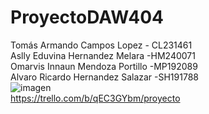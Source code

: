 # ProyectoDAW404
Tomás Armando Campos Lopez - CL231461
<br>
Aslly Eduvina Hernandez Melara -HM240071
<br>
Omarvis Innaun Mendoza Portillo -MP192089
<br>
Alvaro Ricardo Hernandez Salazar -SH191788
<br>
![imagen](https://github.com/user-attachments/assets/e1658887-9f69-485e-80a0-b3852b658697)
<br>
https://trello.com/b/qEC3GYbm/proyecto
